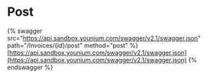 # Post

{% swagger src="https://api.sandbox.younium.com/swagger/v2.1/swagger.json" path="/Invoices/{id}/post" method="post" %}
[https://api.sandbox.younium.com/swagger/v2.1/swagger.json](https://api.sandbox.younium.com/swagger/v2.1/swagger.json)
{% endswagger %}
